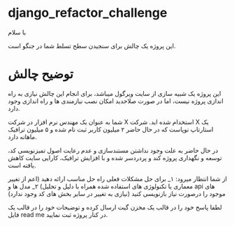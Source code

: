 # django_refactor_challenge

با سلام

این پروژه یک چالش برای سنجیدن سطح تسلط شما در جنگو است.


#  **توضیح چالش**
این پروژه یک شبیه سازی از سایت ویرگول میباشد، برای انجام این چالش نیازی به راه اندازی پروژه نیست،
اما در صورت صلاحدید امکان نصب نیازمندی ها و راه اندازی وجود دارد.

شما به عنوان یک مهندس نرم افزار در شرکت X استخدام شده اید. شرکت X یک استارتاپ نوپاست که در حال حاضر ۲ میلیون کاربر ثبت نام شده و ۵ میلیون ترافیک ماهانه دارد.

در حال حاضر به علت وجود نداشتن مستندسازی و عدم رعایت اصول تمیزنویسی کد، توسعه و نگهداری پروژه کند و پردردسر شده و با افزایش ترافیک، کارایی سایت کاهش یافته است.

از شما انتظار میرود:
  ۱_ برای حل مشکلات فعلی راه حل مناسب ارائه دهید (اعم از تغییر معماری یا تکنولوژی های استفاده شده همراه با دلیل و تحلیل)
  ۲_ مدل ها و api های موجود را درصورت نیاز بازنویسی کنید (نیازی به تغییر در سایر بخش های کد وجود ندارد)
  
  
  لطفا پاسخ خود را در قالب یک مخزن گیت ارسال کرده و توضیحات خود را در قالب یک فایل read me در کنار پروژه ثبت نمایید.
